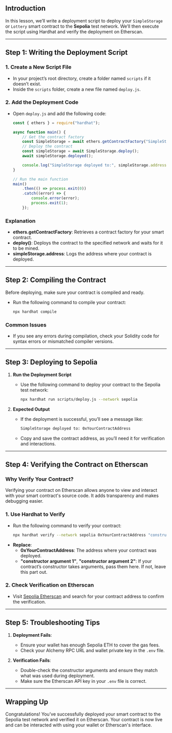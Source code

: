 ## Introduction

In this lesson, we’ll write a deployment script to deploy your `SimpleStorage` or `Lottery` smart contract to the **Sepolia** test network. We’ll then execute the script using Hardhat and verify the deployment on Etherscan.

---

## Step 1: Writing the Deployment Script

### 1. Create a New Script File
- In your project’s root directory, create a folder named `scripts` if it doesn’t exist.
- Inside the `scripts` folder, create a new file named `deploy.js`.

### 2. Add the Deployment Code
- Open `deploy.js` and add the following code:
  ```javascript
  const { ethers } = require("hardhat");

  async function main() {
      // Get the contract factory
      const SimpleStorage = await ethers.getContractFactory("SimpleStorage"); // Replace with "Lottery" if deploying the Lottery contract
      // Deploy the contract
      const simpleStorage = await SimpleStorage.deploy();
      await simpleStorage.deployed();

      console.log("SimpleStorage deployed to:", simpleStorage.address); // Replace SimpleStorage with your contract name
  }

  // Run the main function
  main()
      .then(() => process.exit(0))
      .catch((error) => {
          console.error(error);
          process.exit(1);
      });
  ```

### Explanation
- **ethers.getContractFactory**: Retrieves a contract factory for your smart contract.
- **deploy()**: Deploys the contract to the specified network and waits for it to be mined.
- **simpleStorage.address**: Logs the address where your contract is deployed.

---

## Step 2: Compiling the Contract

Before deploying, make sure your contract is compiled and ready.

- Run the following command to compile your contract:
  ```bash
  npx hardhat compile
  ```

### Common Issues
- If you see any errors during compilation, check your Solidity code for syntax errors or mismatched compiler versions.

---

## Step 3: Deploying to Sepolia

1. **Run the Deployment Script**
   - Use the following command to deploy your contract to the Sepolia test network:
     ```bash
     npx hardhat run scripts/deploy.js --network sepolia
     ```

2. **Expected Output**
   - If the deployment is successful, you’ll see a message like:
     ```bash
     SimpleStorage deployed to: 0xYourContractAddress
     ```
   - Copy and save the contract address, as you’ll need it for verification and interactions.

---

## Step 4: Verifying the Contract on Etherscan

### Why Verify Your Contract?
Verifying your contract on Etherscan allows anyone to view and interact with your smart contract's source code. It adds transparency and makes debugging easier.

### 1. Use Hardhat to Verify
- Run the following command to verify your contract:
  ```bash
  npx hardhat verify --network sepolia 0xYourContractAddress "constructor argument 1" "constructor argument 2"
  ```
- **Replace**:
  - **0xYourContractAddress**: The address where your contract was deployed.
  - **"constructor argument 1"**, **"constructor argument 2"**: If your contract’s constructor takes arguments, pass them here. If not, leave this part out.

### 2. Check Verification on Etherscan
- Visit [Sepolia Etherscan](https://sepolia.etherscan.io/) and search for your contract address to confirm the verification.

---

## Step 5: Troubleshooting Tips

1. **Deployment Fails**: 
   - Ensure your wallet has enough Sepolia ETH to cover the gas fees.
   - Check your Alchemy RPC URL and wallet private key in the `.env` file.

2. **Verification Fails**: 
   - Double-check the constructor arguments and ensure they match what was used during deployment.
   - Make sure the Etherscan API key in your `.env` file is correct.

---

## Wrapping Up

Congratulations! You’ve successfully deployed your smart contract to the Sepolia test network and verified it on Etherscan. Your contract is now live and can be interacted with using your wallet or Etherscan's interface.
